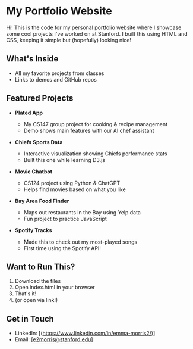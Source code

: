 # My Portfolio Website 
Hi! This is the code for my personal portfolio website where I showcase some cool projects I've worked on at Stanford. I built this using HTML and CSS, keeping it simple but (hopefully) looking nice!

## What's Inside
- All my favorite projects from classes 
- Links to demos and GitHub repos

## Featured Projects
- **Plated App** 
  - My CS147 group project for cooking & recipe management
  - Demo shows main features with our AI chef assistant
  
- **Chiefs Sports Data** 
  - Interactive visualization showing Chiefs performance stats
  - Built this one while learning D3.js
  
- **Movie Chatbot** 
  - CS124 project using Python & ChatGPT
  - Helps find movies based on what you like
  
- **Bay Area Food Finder** 
  - Maps out restaurants in the Bay using Yelp data
  - Fun project to practice JavaScript
  
- **Spotify Tracks** 
  - Made this to check out my most-played songs
  - First time using the Spotify API!

## Want to Run This?
1. Download the files
2. Open index.html in your browser
3. That's it!
4. (or open via link!)

## Get in Touch
- LinkedIn: [(https://www.linkedin.com/in/emma-morris2/)]
- Email: [e2morris@stanford.edu]


